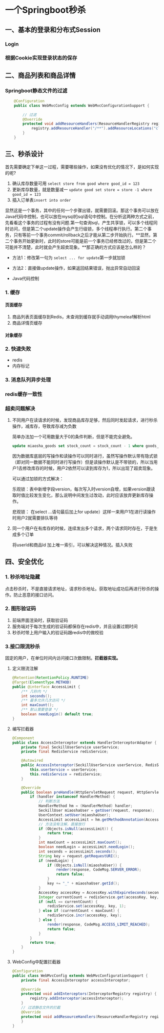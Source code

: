 # 一个Springboot秒杀

## 一、基本的登录和分布式Session

### Login

### 根据Cookie实现登录状态的保存

## 二、商品列表和商品详情

### Springboot静态文件的过滤

```java
    @Configuration
    public class WebMvcConfig extends WebMvcConfigurationSupport {
        
        // 过滤
        @Override
        protected void addResourceHandlers(ResourceHandlerRegistry registry) {
            registry.addResourceHandler("/**").addResourceLocations("classpath:/static/");
        }
    }
```

## 三、秒杀设计

首先需要确定下单这一过程，需要哪些操作，如果没有优化的情况下，是如何实现的呢?

1. 确认库存数量可用 ```select store from good where good_id = 123```
2. 更新库存数量，就是数量减一 ```update good set store = store -1 where good_id = 123```
3. 插入订单表```insert into order```

显然这是一个事务，其中的任何一个步骤出错，就需要回滚。那这个事务可以放在Java代码中控制，也可以放在mysql的sql语句中控制。在分析这两种方式之前，先看看这个事务的过程有没有问题.第一句查询sql，产生共享锁，可以多个线程同时访问，但是第二个update操作会产生行级锁，多个线程串行执行。第二个事务，只有等前一个事务commit/rollback之后才能从第二步开始执行。**显然，第二个事务开始更新时，此时的store可能是前一个事务已经修改过的，但是第二个可能并不清楚，此时就会产生超卖现象。**那正确的方式应该是怎么样的？

* 方法1：修改第一句为 ```select ... for update```第一步就加锁
* 方法2：直接做update操作，如果返回结果错误，抛出异常自动回滚

* Java代码控制

### 1. 缓存

#### 页面缓存

1. 商品列表页面缓存到Redis，未查询到缓存就手动调用thymeleaf解析html
2. 商品详情页缓存

#### 对象缓存

### 2. 快速失败

* redis
* 内存标记

### 3. 消息队列异步处理



###   redis缓存一致性

### 超卖问题解决

1. 不同用户在读请求的时候，发现商品库存足够，然后同时发起请求，进行秒杀操作，减库存，导致库存减为负数
   
   简单办法加一个可用数量大于0的条件判断，但是不能完全避免。
   
   ```sql
   update miaosha_goods set stock_count = stock_count - 1 where goods_id = #{goodsId} and stock_count >0
   ```
   
   因为数据库底层的写操作和读操作可以同时进行，虽然写操作默认带有隐式锁（即对同一数据不能同时进行写操作）但是读操作默认是不带锁的，所以当用户1去修改库存的时候，用户2依然可以读到库存为1，所以出现了超卖现象。
   
   可以通过加锁的方式解决：
   
   乐观锁：表中新增字段version，每次写入时version自增，如果version跟读取时值比较发生变化，那么说明中间发生过改动，此时应该放弃更新库存操作。
   
   悲观锁： 在select ...语句最后加上for update）这样一来用户1在进行读操作时用户2就需要排队等待 
   
2. 同一个用户在有库存的时候，连续发出多个请求，两个请求同时存在，于是生成多个订单

    将userId和商品Id 加上唯一索引，可以解决这种情况。插入失败 

## 四、安全优化

### 1. 秒杀地址隐藏

点击秒杀时，不是直接请求地址，请求秒杀地址。获取地址成功后再进行秒杀的操作。防止恶意的接口访问。

### 2. 图形验证码

1. 前端界面渲染时，获取验证码
2. 服务端对于每次生成的验证码都保存在redis中，并且设置过期时间
3. 秒杀时带上用户输入的验证码跟redis中的做校验

### 3.接口限流秒杀

固定的用户，在单位时间内访问接口次数限制。**拦截器实现。**

1. 定义限流注解

   ```java
   @Retention(RetentionPolicy.RUNTIME)
   @Target(ElementType.METHOD)
   public @interface AccessLimit {
       /** 几秒内 */
       int seconds();
       /** 最多允许几次访问 */
       int maxCount();
       /** 默认需要登录 */
       boolean needLogin() default true;
   }
   ```

2. 编写拦截器

   ```java
   @Component
   public class AccessInterceptor extends HandlerInterceptorAdapter {
       private final SeckillUserService userService;
       private final RedisService redisService;
   
       @Autowired
       public AccessInterceptor(SeckillUserService userService, RedisService redisService) {
           this.userService = userService;
           this.redisService = redisService;
       }
   
       @Override
       public boolean preHandle(HttpServletRequest request, HttpServletResponse response, Object handler) throws Exception {
           if (handler instanceof HandlerMethod) {
               // 判断方法
               HandlerMethod hm = (HandlerMethod) handler;
               SeckillUser miaoshaUser = getUser(request, response);
               UserContext.setUser(miaoshaUser);
               AccessLimit accessLimit = hm.getMethodAnnotation(AccessLimit.class);
               // 方法没有注解，直接放行
               if (Objects.isNull(accessLimit)) {
                   return true;
               }
               int maxCount = accessLimit.maxCount();
               boolean needLogin = accessLimit.needLogin();
               int seconds = accessLimit.seconds();
               String key = request.getRequestURI();
               if (needLogin) {
                   if (Objects.isNull(miaoshaUser)) {
                       render(response, CodeMsg.SERVER_ERROR);
                       return false;
                   }
                   key += "_" + miaoshaUser.getId();
               }
               AccessKey accessKey = AccessKey.withExpireSeconds(seconds);
               Integer currentCount = redisService.get(accessKey, key, Integer.class);
               if (null == currentCount) {
                   redisService.set(accessKey, key, 1);
               } else if (currentCount < maxCount) {
                   redisService.incr(accessKey, key);
               } else {
                   render(response, CodeMsg.ACCESS_LIMIT_REACHED);
                   return false;
               }
           }
           return true;
       }
   }
   ```

3. WebConfig中配置拦截器

   ```java
   @Configuration
   public class WebMvcConfig extends WebMvcConfigurationSupport {
       private final AccessInterceptor accessInterceptor;
       
       @Override
       protected void addInterceptors(InterceptorRegistry registry) {
           registry.addInterceptor(accessInterceptor);
       }
       // 过滤静态文件的拦截
       @Override
       protected void addResourceHandlers(ResourceHandlerRegistry registry) {      	registry.addResourceHandler("/**").addResourceLocations("classpath:/static/");
       }
   }
   ```

   

   

   